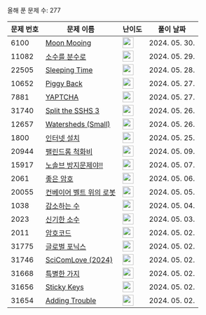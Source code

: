 올해 푼 문제 수: 277

| 문제 번호 | 문제 이름 | 난이도 | 풀이 날짜 |
| --- | --- | --- | --- |
| 6100 | [Moon Mooing](https://www.acmicpc.net/problem/6100) | <img height="25px" width="25px=" src="https://static.solved.ac/tier_small/14.svg"/> | 2024. 05. 30.  |
| 11082 | [소수를 분수로](https://www.acmicpc.net/problem/11082) | <img height="25px" width="25px=" src="https://static.solved.ac/tier_small/11.svg"/> | 2024. 05. 29.  |
| 22505 | [Sleeping Time](https://www.acmicpc.net/problem/22505) | <img height="25px" width="25px=" src="https://static.solved.ac/tier_small/13.svg"/> | 2024. 05. 28.  |
| 10652 | [Piggy Back](https://www.acmicpc.net/problem/10652) | <img height="25px" width="25px=" src="https://static.solved.ac/tier_small/13.svg"/> | 2024. 05. 27.  |
| 7881 | [YAPTCHA](https://www.acmicpc.net/problem/7881) | <img height="25px" width="25px=" src="https://static.solved.ac/tier_small/13.svg"/> | 2024. 05. 27.  |
| 31740 | [Split the SSHS 3](https://www.acmicpc.net/problem/31740) | <img height="25px" width="25px=" src="https://static.solved.ac/tier_small/12.svg"/> | 2024. 05. 26.  |
| 12657 | [Watersheds (Small)](https://www.acmicpc.net/problem/12657) | <img height="25px" width="25px=" src="https://static.solved.ac/tier_small/9.svg"/> | 2024. 05. 26.  |
| 1800 | [인터넷 설치](https://www.acmicpc.net/problem/1800) | <img height="25px" width="25px=" src="https://static.solved.ac/tier_small/15.svg"/> | 2024. 05. 25.  |
| 20944 | [팰린드롬 척화비](https://www.acmicpc.net/problem/20944) | <img height="25px" width="25px=" src="https://static.solved.ac/tier_small/3.svg"/> | 2024. 05. 09.  |
| 15917 | [노솔브 방지문제야!!](https://www.acmicpc.net/problem/15917) | <img height="25px" width="25px=" src="https://static.solved.ac/tier_small/3.svg"/> | 2024. 05. 07.  |
| 2061 | [좋은 암호](https://www.acmicpc.net/problem/2061) | <img height="25px" width="25px=" src="https://static.solved.ac/tier_small/3.svg"/> | 2024. 05. 06.  |
| 20055 | [컨베이어 벨트 위의 로봇](https://www.acmicpc.net/problem/20055) | <img height="25px" width="25px=" src="https://static.solved.ac/tier_small/11.svg"/> | 2024. 05. 05.  |
| 1038 | [감소하는 수](https://www.acmicpc.net/problem/1038) | <img height="25px" width="25px=" src="https://static.solved.ac/tier_small/11.svg"/> | 2024. 05. 04.  |
| 2023 | [신기한 소수](https://www.acmicpc.net/problem/2023) | <img height="25px" width="25px=" src="https://static.solved.ac/tier_small/11.svg"/> | 2024. 05. 03.  |
| 2011 | [암호코드](https://www.acmicpc.net/problem/2011) | <img height="25px" width="25px=" src="https://static.solved.ac/tier_small/11.svg"/> | 2024. 05. 02.  |
| 31775 | [글로벌 포닉스](https://www.acmicpc.net/problem/31775) | <img height="25px" width="25px=" src="https://static.solved.ac/tier_small/2.svg"/> | 2024. 05. 02.  |
| 31746 | [SciComLove (2024)](https://www.acmicpc.net/problem/31746) | <img height="25px" width="25px=" src="https://static.solved.ac/tier_small/2.svg"/> | 2024. 05. 02.  |
| 31668 | [특별한 가지](https://www.acmicpc.net/problem/31668) | <img height="25px" width="25px=" src="https://static.solved.ac/tier_small/2.svg"/> | 2024. 05. 02.  |
| 31656 | [Sticky Keys](https://www.acmicpc.net/problem/31656) | <img height="25px" width="25px=" src="https://static.solved.ac/tier_small/2.svg"/> | 2024. 05. 02.  |
| 31654 | [Adding Trouble](https://www.acmicpc.net/problem/31654) | <img height="25px" width="25px=" src="https://static.solved.ac/tier_small/1.svg"/> | 2024. 05. 02.  |
